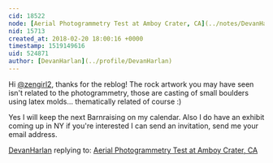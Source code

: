 ```yaml
---
cid: 18522
node: [Aerial Photogrammetry Test at Amboy Crater, CA](../notes/DevanHarlan/02-11-2018/photogrammetry-test-at-amboy-crater-ca)
nid: 15713
created_at: 2018-02-20 18:00:16 +0000
timestamp: 1519149616
uid: 524871
author: [DevanHarlan](../profile/DevanHarlan)
---
```


Hi [@zengirl2](/profile/zengirl2), thanks for the reblog! The rock artwork you may have seen isn't related to the photogrammetry, those are casting of small boulders using latex molds... thematically related of course :)

Yes I will keep the next Barnraising on my calendar. Also I do have an exhibit coming up in NY if you're interested I can send an invitation, send me your email address. 

[DevanHarlan](../profile/DevanHarlan) replying to: [Aerial Photogrammetry Test at Amboy Crater, CA](../notes/DevanHarlan/02-11-2018/photogrammetry-test-at-amboy-crater-ca)

